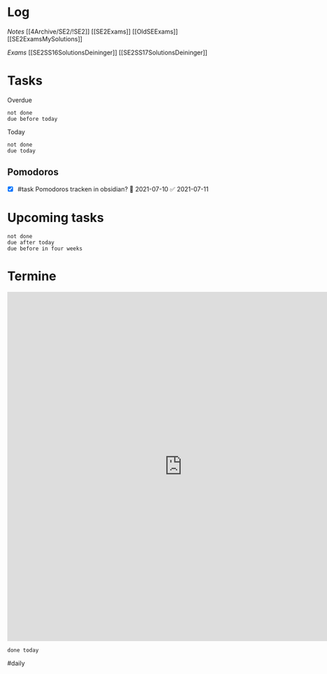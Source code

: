 # Log 
*Notes*
[[4Archive/SE2/!SE2]]
[[SE2Exams]]
[[OldSEExams]]
[[SE2ExamsMySolutions]]

*Exams*
[[SE2SS16SolutionsDeininger]]
[[SE2SS17SolutionsDeininger]]

# Tasks
Overdue
```tasks
not done 
due before today
```
Today
```tasks
not done 
due today 
```

## Pomodoros
- [x] #task Pomodoros tracken in obsidian? 📅 2021-07-10 ✅ 2021-07-11

# Upcoming tasks 
```tasks 
not done
due after today
due before in four weeks
```

# Termine
<iframe src="https://office.mailbox.org/appsuite/#!!&app=io.ox/calendar&folder=cal://0/31&perspective=month" style="border: 0" width="800" height="800" frameborder="0" scrolling="no"></iframe>

```tasks
done today
```

#daily 
